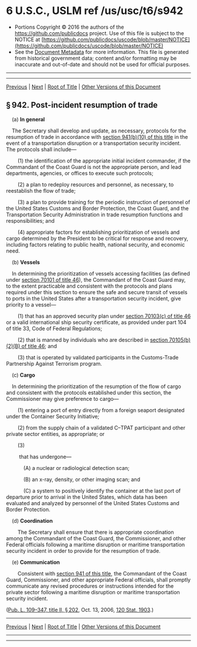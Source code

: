 ---
---

# 6 U.S.C., USLM ref /us/usc/t6/s942

* Portions Copyright © 2016 the authors of the https://github.com/publicdocs project.
  Use of this file is subject to the NOTICE at [https://github.com/publicdocs/uscode/blob/master/NOTICE](https://github.com/publicdocs/uscode/blob/master/NOTICE)
* See the [Document Metadata](././../../../../../..//README.md) for more information.
  This file is generated from historical government data; content and/or formatting may be inaccurate and out-of-date and should not be used for official purposes.

----------
----------

[Previous](./../../../../../..//us/usc/t6/ch3/schII/ptA/m__us_usc_t6_s941.md) | [Next](./../../../../../..//us/usc/t6/ch3/schII/ptA/m__us_usc_t6_s943.md) | [Root of Title](./../../../../../../) | [Other Versions of this Document](https://publicdocs.github.io/go/links?ns=uslm&ref=%2Fus%2Fusc%2Ft6%2Fs942)

## § 942. Post-incident resumption of trade

    (a) __In general__ 

    The Secretary shall develop and update, as necessary, protocols for the resumption of trade in accordance with [section 941(b)(10) of this title][/us/usc/t6/s941/b/10] in the event of a transportation disruption or a transportation security incident. The protocols shall include—

        (1) the identification of the appropriate initial incident commander, if the Commandant of the Coast Guard is not the appropriate person, and lead departments, agencies, or offices to execute such protocols;

        (2) a plan to redeploy resources and personnel, as necessary, to reestablish the flow of trade;

        (3) a plan to provide training for the periodic instruction of personnel of the United States Customs and Border Protection, the Coast Guard, and the Transportation Security Administration in trade resumption functions and responsibilities; and

        (4) appropriate factors for establishing prioritization of vessels and cargo determined by the President to be critical for response and recovery, including factors relating to public health, national security, and economic need.

    (b) __Vessels__ 

    In determining the prioritization of vessels accessing facilities (as defined under [section 70101 of title 46][/us/usc/t46/s70101]), the Commandant of the Coast Guard may, to the extent practicable and consistent with the protocols and plans required under this section to ensure the safe and secure transit of vessels to ports in the United States after a transportation security incident, give priority to a vessel—

        (1) that has an approved security plan under [section 70103(c) of title 46][/us/usc/t46/s70103/c] or a valid international ship security certificate, as provided under part 104 of title 33, Code of Federal Regulations;

        (2) that is manned by individuals who are described in [section 70105(b)(2)(B) of title 46][/us/usc/t46/s70105/b/2/B]; and

        (3) that is operated by validated participants in the Customs-Trade Partnership Against Terrorism program.

    (c) __Cargo__ 

    In determining the prioritization of the resumption of the flow of cargo and consistent with the protocols established under this section, the Commissioner may give preference to cargo—

        (1) entering a port of entry directly from a foreign seaport designated under the Container Security Initiative;

        (2) from the supply chain of a validated C–TPAT participant and other private sector entities, as appropriate; or

        (3)

         that has undergone—

            (A) a nuclear or radiological detection scan;

            (B) an x-ray, density, or other imaging scan; and

            (C) a system to positively identify the container at the last port of departure prior to arrival in the United States, which data has been evaluated and analyzed by personnel of the United States Customs and Border Protection.

    (d) __Coordination__ 

        The Secretary shall ensure that there is appropriate coordination among the Commandant of the Coast Guard, the Commissioner, and other Federal officials following a maritime disruption or maritime transportation security incident in order to provide for the resumption of trade.

    (e) __Communication__ 

        Consistent with [section 941 of this title][/us/usc/t6/s941], the Commandant of the Coast Guard, Commissioner, and other appropriate Federal officials, shall promptly communicate any revised procedures or instructions intended for the private sector following a maritime disruption or maritime transportation security incident.

([Pub. L. 109–347, title II, § 202][/us/pl/109/347/s202], Oct. 13, 2006, [120 Stat. 1903][/us/stat/120/1903].)

----------

[Previous](./../../../../../..//us/usc/t6/ch3/schII/ptA/m__us_usc_t6_s941.md) | [Next](./../../../../../..//us/usc/t6/ch3/schII/ptA/m__us_usc_t6_s943.md) | [Root of Title](./../../../../../../) | [Other Versions of this Document](https://publicdocs.github.io/go/links?ns=uslm&ref=%2Fus%2Fusc%2Ft6%2Fs942)

----------
----------

[/us/usc/t6/s941/b/10]: https://publicdocs.github.io/go/links?ns=uslm&ref=%2Fus%2Fusc%2Ft6%2Fs941%2Fb%2F10
[/us/usc/t46/s70101]: https://publicdocs.github.io/go/links?ns=uslm&ref=%2Fus%2Fusc%2Ft46%2Fs70101
[/us/usc/t46/s70103/c]: https://publicdocs.github.io/go/links?ns=uslm&ref=%2Fus%2Fusc%2Ft46%2Fs70103%2Fc
[/us/usc/t46/s70105/b/2/B]: https://publicdocs.github.io/go/links?ns=uslm&ref=%2Fus%2Fusc%2Ft46%2Fs70105%2Fb%2F2%2FB
[/us/usc/t6/s941]: https://publicdocs.github.io/go/links?ns=uslm&ref=%2Fus%2Fusc%2Ft6%2Fs941
[/us/pl/109/347/s202]: https://publicdocs.github.io/go/links?ns=uslm&ref=%2Fus%2Fpl%2F109%2F347%2Fs202
[/us/stat/120/1903]: https://publicdocs.github.io/go/links?ns=uslm&ref=%2Fus%2Fstat%2F120%2F1903


